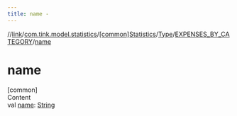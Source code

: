 ```yaml
---
title: name -
---
```

//[link](../../../../index.md)/[com.tink.model.statistics](../../../index.md)/[[common]Statistics](../../index.md)/[Type](../index.md)/[EXPENSES_BY_CATEGORY](index.md)/[name](name.md)



# name  
[common]  
Content  
val [name](name.md): [String](https://kotlinlang.org/api/latest/jvm/stdlib/kotlin/-string/index.html)  



